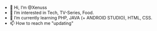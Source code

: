 - 👋 Hi, I’m @Xenuss
- 👀 I’m interested in Tech, TV-Series, Food.
- 🌱 I’m currently learning PHP, JAVA (+ ANDROID STUDIO), HTML, CSS.
- 📫 How to reach me "updating"

<!---
Xenuss/Xenuss is a ✨ special ✨ repository because its `README.md` (this file) appears on your GitHub profile.
You can click the Preview link to take a look at your changes.
--->

